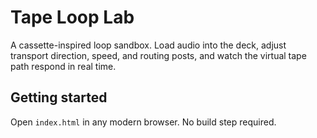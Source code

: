 # Tape Loop Lab

A cassette-inspired loop sandbox. Load audio into the deck, adjust transport direction, speed, and routing posts, and watch the virtual tape path respond in real time.

## Getting started

Open `index.html` in any modern browser. No build step required.
